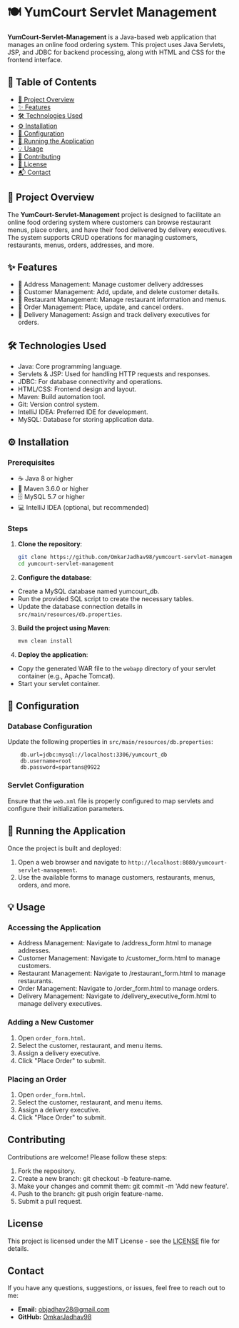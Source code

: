 # 🍽️ YumCourt Servlet Management

**YumCourt-Servlet-Management** is a Java-based web application that manages an online food ordering system. This project uses Java Servlets, JSP, and JDBC for backend processing, along with HTML and CSS for the frontend interface.

## 📑 Table of Contents
- [📖 Project Overview](#project-overview)
- [✨ Features](#features)
- [🛠️ Technologies Used](#technologies-used)
- [⚙️ Installation](#installation)
- [🔧 Configuration](#configuration)
- [🚀 Running the Application](#running-the-application)
- [💡 Usage](#usage)
- [🤝 Contributing](#contributing)
- [📜 License](#license)
- [📬 Contact](#contact)

## 📖 Project Overview
The **YumCourt-Servlet-Management** project is designed to facilitate an online food ordering system where customers can browse restaurant menus, place orders, and have their food delivered by delivery executives. The system supports CRUD operations for managing customers, restaurants, menus, orders, addresses, and more.

## ✨ Features
-   📍 Address Management: Manage customer delivery addresses  
-   👤 Customer Management: Add, update, and delete customer details.
-   🍴 Restaurant Management: Manage restaurant information and menus.
-   🛒 Order Management: Place, update, and cancel orders.
-   🚚 Delivery Management: Assign and track delivery executives for orders.

## 🛠️ Technologies Used
-   Java: Core programming language.
-   Servlets & JSP: Used for handling HTTP requests and responses.
-   JDBC: For database connectivity and operations.
-   HTML/CSS: Frontend design and layout.
-   Maven: Build automation tool.
-   Git: Version control system.
-   IntelliJ IDEA: Preferred IDE for development.
-   MySQL: Database for storing application data.

## ⚙️ Installation
### Prerequisites
-   ☕ Java 8 or higher
-   🧰 Maven 3.6.0 or higher
-   🗄️ MySQL 5.7 or higher
-   💻 IntelliJ IDEA (optional, but recommended)

### Steps
1.  **Clone the repository**:
    ```bash
    git clone https://github.com/OmkarJadhav98/yumcourt-servlet-management.git
    cd yumcourt-servlet-management 
2.  **Configure the database**:
-    Create a MySQL database named yumcourt_db.
-    Run the provided SQL script to create the necessary tables.
  -    Update the database connection details in `src/main/resources/db.properties`.
 
3.  **Build the project using Maven**:
    ```bash
    mvn clean install
    ```
4. **Deploy the application**:
-    Copy the generated WAR file to the `webapp` directory of your servlet container (e.g., Apache Tomcat).
-    Start your servlet container.

## 🔧 Configuration
### Database Configuration 
Update the following properties in `src/main/resources/db.properties`:
```properties
    db.url=jdbc:mysql://localhost:3306/yumcourt_db
    db.username=root
    db.password=spartans@9922
```

### Servlet Configuration
Ensure that the `web.xml` file is properly configured to map servlets and configure their initialization parameters.

## 🚀 Running the Application
Once the project is built and deployed:
1.  Open a web browser and navigate to `http://localhost:8080/yumcourt-servlet-management`.
2.  Use the available forms to manage customers, restaurants, menus, orders, and more.

## 💡 Usage
### Accessing the Application
-   Address Management: Navigate to /address_form.html to manage addresses.
-   Customer Management: Navigate to /customer_form.html to manage customers.
-   Restaurant Management: Navigate to /restaurant_form.html to manage restaurants.
-   Order Management: Navigate to /order_form.html to manage orders.
-   Delivery Management: Navigate to /delivery_executive_form.html to manage delivery executives.

### Adding a New Customer
1.  Open `order_form.html`.
2.  Select the customer, restaurant, and menu items.
3.  Assign a delivery executive.
4.  Click "Place Order" to submit.

### Placing an Order
1.  Open `order_form.html`.
2.  Select the customer, restaurant, and menu items.
3.  Assign a delivery executive.
4.  Click "Place Order" to submit.

## Contributing
Contributions are welcome! Please follow these steps:

1.  Fork the repository.
2.  Create a new branch: git checkout -b feature-name.
3.  Make your changes and commit them: git commit -m 'Add new feature'.
4.  Push to the branch: git push origin feature-name.
5.  Submit a pull request.

## License
This project is licensed under the MIT License - see the [LICENSE](LICENSE) file for details.

## Contact
If you have any questions, suggestions, or issues, feel free to reach out to me:

- **Email:** [objadhav28@gmail.com](mailto:objadhav28@gmail.com)
- **GitHub:** [OmkarJadhav98](https://github.com/OmkarJadhav98)